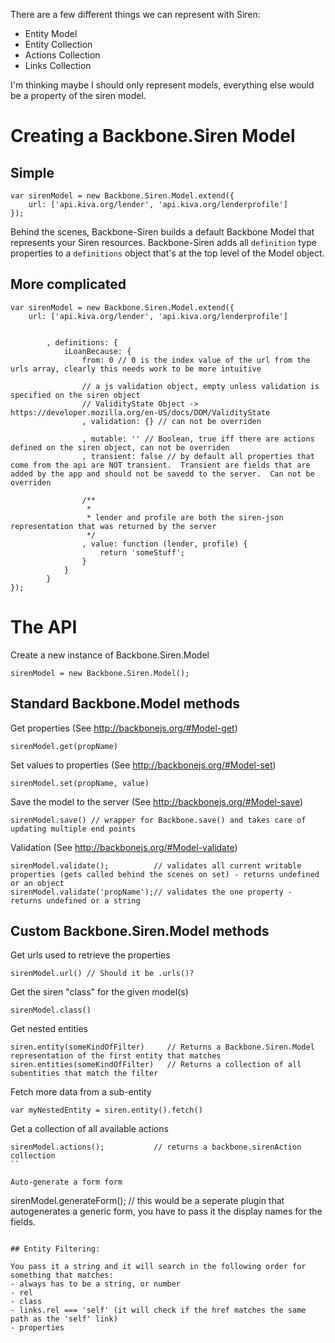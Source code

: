 There are a few different things we can represent with Siren:
- Entity Model
- Entity Collection
- Actions Collection
- Links Collection

I'm thinking maybe I should only represent models, everything else would be a property of the siren model.

# Creating a Backbone.Siren Model

## Simple

```
var sirenModel = new Backbone.Siren.Model.extend({
    url: ['api.kiva.org/lender', 'api.kiva.org/lenderprofile']
});
```

Behind the scenes, Backbone-Siren builds a default Backbone Model that represents your Siren resources.
Backbone-Siren adds all `definition` type properties to a `definitions` object that's at the top level of the Model object.

## More complicated

```
var sirenModel = new Backbone.Siren.Model.extend({
    url: ['api.kiva.org/lender', 'api.kiva.org/lenderprofile']


        , definitions: {
            iLoanBecause: {
                from: 0 // 0 is the index value of the url from the urls array, clearly this needs work to be more intuitive

                // a js validation object, empty unless validation is specified on the siren object
                // ValidityState Object ->  https://developer.mozilla.org/en-US/docs/DOM/ValidityState
                , validation: {} // can not be overriden

                , mutable: '' // Boolean, true iff there are actions defined on the siren object, can not be overriden
                , transient: false // by default all properties that come from the api are NOT transient.  Transient are fields that are added by the app and should not be savedd to the server.  Can not be overriden

                /**
                 *
                 * lender and profile are both the siren-json representation that was returned by the server
                 */
                , value: function (lender, profile) {
                    return 'someStuff';
                }
            }
        }
});
```

# The API

Create a new instance of Backbone.Siren.Model
```
sirenModel = new Backbone.Siren.Model();
```

## Standard Backbone.Model methods

Get properties (See http://backbonejs.org/#Model-get)
```
sirenModel.get(propName)
```

Set values to properties (See http://backbonejs.org/#Model-set)
```
sirenModel.set(propName, value)
```

Save the model to the server (See http://backbonejs.org/#Model-save)
```
sirenModel.save() // wrapper for Backbone.save() and takes care of updating multiple end points
```

Validation (See http://backbonejs.org/#Model-validate)
```
sirenModel.validate();          // validates all current writable properties (gets called behind the scenes on set) - returns undefined or an object
sirenModel.validate('propName');// validates the one property - returns undefined or a string
```

## Custom Backbone.Siren.Model methods

Get urls used to retrieve the properties
```
sirenModel.url() // Should it be .urls()?
```

Get the siren "class" for the given model(s)
```
sirenModel.class()
```

Get nested entities
```
siren.entity(someKindOfFilter)     // Returns a Backbone.Siren.Model representation of the first entity that matches
siren.entities(someKindOfFilter)   // Returns a collection of all subentities that match the filter
```

Fetch more data from a sub-entity
```
var myNestedEntity = siren.entity().fetch()
```

Get a collection of all available actions
```
sirenModel.actions();           // returns a backbone.sirenAction collection
``

Auto-generate a form form
```
sirenModel.generateForm();  // this would be a seperate plugin that autogenerates a generic form, you have to pass it the display names for the fields.
```

## Entity Filtering:

You pass it a string and it will search in the following order for something that matches:
- always has to be a string, or number
- rel
- class
- links.rel === 'self' (it will check if the href matches the same path as the 'self' link)
- properties

